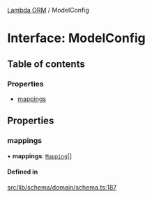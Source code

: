 [Lambda ORM](../README.md) / ModelConfig

# Interface: ModelConfig

## Table of contents

### Properties

- [mappings](ModelConfig.md#mappings)

## Properties

### mappings

• **mappings**: [`Mapping`](Mapping.md)[]

#### Defined in

[src/lib/schema/domain/schema.ts:187](https://github.com/lambda-orm/lambdaorm-base/blob/5e1abd015335d4a3ec9228dba79c190930c6d0f1/src/lib/schema/domain/schema.ts#L187)
